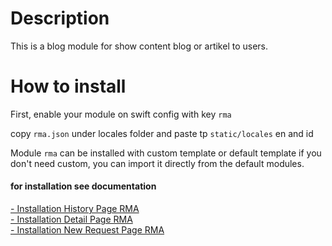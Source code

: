 # Description
This is a blog module for show content blog or artikel to users.

# How to install

First, enable your module on swift config with key `rma`

copy `rma.json` under locales folder and paste tp `static/locales` en and id

Module `rma` can be installed with custom template or default template
if you don't need custom, you can import it directly from the default modules.

#### for installation see documentation
[- Installation History Page RMA](pages/history/readme.md) <br/>
[- Installation Detail Page RMA](pages/detail/readme.md) <br/>
[- Installation New Request Page RMA](pages/new/readme.md) <br/>
